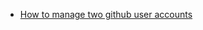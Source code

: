 * [How to manage two github user accounts](https://www.heady.io/blog/how-to-manage-multiple-github-accounts) 
